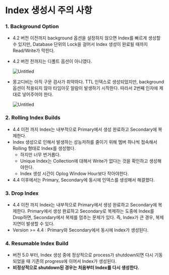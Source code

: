 # Index 생성시 주의 사항

### 1. Background Option

- 4.2 버전 이전까지 background 옵션을 설정하지 않으면 Index를 빠르게 생성할 수 있지만, Database 단위의 Lock을 걸어서 Index 생성이 완료될 때까지 Read/Write가 막힌다.
- 4.2 버전 전까지는 디폴트 옵션이 아니였다.
    
    ![Untitled](https://s3-us-west-2.amazonaws.com/secure.notion-static.com/01420de0-e55a-4a2d-869b-5658827d40be/Untitled.png)
    
- 몽고디비는 아직 구문 검사가 취약하다. TTL 인덱스로 생성되었지만, background 옵션이 적용되지 않아 타임아웃 알람이 발생하기 시작한다. 따라서 2번째 인자에 제대로 넣어주어야 한다.
    
    ![Untitled](https://s3-us-west-2.amazonaws.com/secure.notion-static.com/5e3c6c69-51fc-4388-a141-7d9bb4406423/Untitled.png)
    

### 2. Rolling Index Builds

- 4.4 이전 까지 Index는 내부적으로 Primary에서 생성 완료하고 Secondary에 복제한다.
- Index 생성으로 인해서 발생하는 성능저하를 줄이기 위해 멤버 하나씩 접속해서 Rolling 형태로 Index를 생성했다.
    - 하지만 너무 번거롭다.
    - Unique Index는 Collection에 대해서 Write가 없다는 것을 확인하고 생성해야한다.
    - Index 생성 시간이 Oplog Window Hour보다 작아야한다.
- 4.4 이후에서는 Primary, Secondary에 동시에 인덱스를 생성해서 해결했다.

### 3. Drop Index

- 4.4 이전 까지 Index는 내부적으로 Primary에서 생성 완료하고 Secondary에 복제한다. Primary에서 생성 완료하고 Secondary로 복제하는 도중에 Index를 Drop하면, Secondary에서 복제를 멈추는 문제가 있다. 즉, Index가 큰 경우, 복제 지연이 발생할 수 있다.
- Version >= 4.4 : Primary와 Secondary에서 동시에 Index가 생성된다.

### 4. Resumable Index Build

- 버전 5.0 부터, Index 생성 중에 정상적으로 process가 shutdown되면 다시 기동 되었을 때 기존의
progress에 이어서 Index가 생성된다.
- **비정상적으로 shutdown된 경우는 처음부터 Index를 다시 생성한다.**